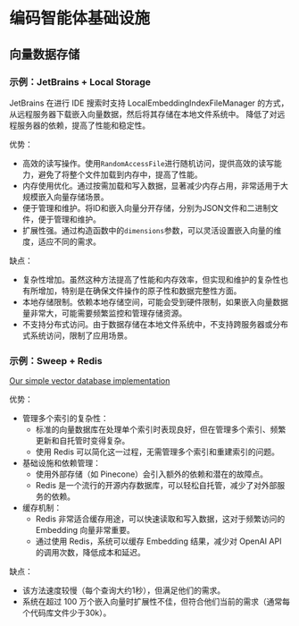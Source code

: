 # 编码智能体基础设施

## 向量数据存储

### 示例：JetBrains + Local Storage

JetBrains 在进行 IDE  搜索时支持 LocalEmbeddingIndexFileManager 的方式，从远程服务器下载嵌入向量数据，然后将其存储在本地文件系统中。
降低了对远程服务器的依赖，提高了性能和稳定性。

优势：

- 高效的读写操作。使用`RandomAccessFile`进行随机访问，提供高效的读写能力，避免了将整个文件加载到内存中，提高了性能。
- 内存使用优化。通过按需加载和写入数据，显著减少内存占用，非常适用于大规模嵌入向量存储场景。
- 便于管理和维护。将ID和嵌入向量分开存储，分别为JSON文件和二进制文件，便于管理和维护。
- 扩展性强。通过构造函数中的`dimensions`参数，可以灵活设置嵌入向量的维度，适应不同的需求。

缺点：

- 复杂性增加。虽然这种方法提高了性能和内存效率，但实现和维护的复杂性也有所增加，特别是在确保文件操作的原子性和数据完整性方面。
- 本地存储限制。依赖本地存储空间，可能会受到硬件限制，如果嵌入向量数据量非常大，可能需要频繁监控和管理存储资源。
- 不支持分布式访问。由于数据存储在本地文件系统中，不支持跨服务器或分布式系统访问，限制了应用场景。

### 示例：Sweep + Redis

[Our simple vector database implementation](https://docs.sweep.dev/blogs/vector-db-implementation)

优势：

- 管理多个索引的复杂性：
    - 标准的向量数据库在处理单个索引时表现良好，但在管理多个索引、频繁更新和自托管时变得复杂。
    - 使用 Redis 可以简化这一过程，无需管理多个索引和重建索引的问题。
- 基础设施和依赖管理：
    - 使用外部存储（如 Pinecone）会引入额外的依赖和潜在的故障点。
    - Redis 是一个流行的开源内存数据库，可以轻松自托管，减少了对外部服务的依赖。
- 缓存机制：
    - Redis 非常适合缓存用途，可以快速读取和写入数据，这对于频繁访问的 Embedding 向量非常重要。
    - 通过使用 Redis，系统可以缓存 Embedding 结果，减少对 OpenAI API 的调用次数，降低成本和延迟。

缺点：

- 该方法速度较慢（每个查询大约1秒），但满足他们的需求。
- 系统在超过 100 万个嵌入向量时扩展性不佳，但符合他们当前的需求（通常每个代码库文件少于30k）。
